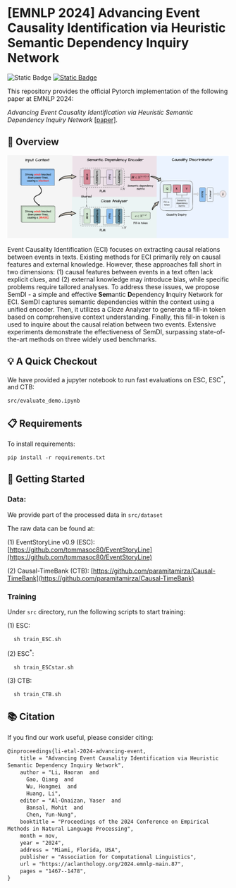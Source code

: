 # [EMNLP 2024] Advancing Event Causality Identification via Heuristic Semantic Dependency Inquiry Network

![Static Badge](https://img.shields.io/badge/License-MIT-green) [![Static Badge](https://img.shields.io/badge/Paper-EMNLP_2024-red)](https://aclanthology.org/2024.emnlp-main.87.pdf)

This repository provides the official Pytorch implementation of the following paper at EMNLP 2024:

  *Advancing Event Causality Identification via Heuristic Semantic Dependency Inquiry Network* [[paper]](https://arxiv.org/pdf/2409.13621).



## :telescope: Overview

<img src="/imgs/SemDI.png"/>

Event Causality Identification (ECI) focuses on extracting causal relations between events in texts. Existing methods for ECI primarily rely on causal features and external knowledge. However, these approaches fall short in two dimensions: (1) causal features between events in a text often lack explicit clues, and (2) external knowledge may introduce bias, while specific problems require tailored analyses. To address these issues, we propose SemDI - a simple and effective **Sem**antic **D**ependency **I**nquiry Network for ECI. SemDI captures semantic dependencies within the context using a unified encoder. Then, it utilizes a *Cloze* Analyzer to generate a fill-in token based on comprehensive context understanding. Finally, this fill-in token is used to inquire about the causal relation between two events. Extensive experiments demonstrate the effectiveness of SemDI, surpassing state-of-the-art methods on three widely used benchmarks.

## :bulb: A Quick Checkout

We have provided a jupyter notebook to run fast evaluations on ESC, ESC<sup>*</sup>, and CTB:

```eval
src/evaluate_demo.ipynb
```

## :clipboard: Requirements

To install requirements:

```setup
pip install -r requirements.txt
```

## :rocket: Getting Started

### Data:
We provide part of the processed data in `src/dataset`

The raw data can be found at:

(1) EventStoryLine v0.9 (ESC): [https://github.com/tommasoc80/EventStoryLine](https://github.com/tommasoc80/EventStoryLine)

(2) Causal-TimeBank (CTB): [https://github.com/paramitamirza/Causal-TimeBank](https://github.com/paramitamirza/Causal-TimeBank)


### Training

Under `src` directory, run the following scripts to start training: 

(1) ESC: 
```
  sh train_ESC.sh
```

(2) ESC<sup>*</sup>: 
```
  sh train_ESCstar.sh
```

(3) CTB: 
```
  sh train_CTB.sh
```


## 📚 Citation
If you find our work useful, please consider citing:
```
@inproceedings{li-etal-2024-advancing-event,
    title = "Advancing Event Causality Identification via Heuristic Semantic Dependency Inquiry Network",
    author = "Li, Haoran  and
      Gao, Qiang  and
      Wu, Hongmei  and
      Huang, Li",
    editor = "Al-Onaizan, Yaser  and
      Bansal, Mohit  and
      Chen, Yun-Nung",
    booktitle = "Proceedings of the 2024 Conference on Empirical Methods in Natural Language Processing",
    month = nov,
    year = "2024",
    address = "Miami, Florida, USA",
    publisher = "Association for Computational Linguistics",
    url = "https://aclanthology.org/2024.emnlp-main.87",
    pages = "1467--1478",
}
```



